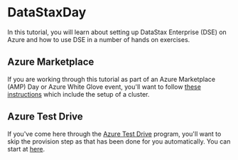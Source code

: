 # DataStaxDay

In this tutorial, you will learn about setting up DataStax Enterprise (DSE) on Azure and how to use DSE in a number of hands on exercises.

## Azure Marketplace
If you are working through this tutorial as part of an Azure Marketplace (AMP) Day or Azure White Glove event, you'll want to follow [these instructions](./Azure%20Marketplace.md) which include the setup of a cluster.

## Azure Test Drive
If you've come here through the [Azure Test Drive](https://azure.orbitera.com/c2m/a/datastax-demo/testdrives/signup?testDrive=501) program, you'll want to skip the provision step as that has been done for you automatically.  You can start at [here](./Test%20Drive.md).
